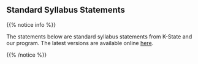## Standard Syllabus Statements

{{% notice info %}}

The statements below are standard syllabus statements from K-State and our program. The latest versions are available online [here](https://www.k-state.edu/provost/resources/teaching/course.html).

{{% /notice %}}